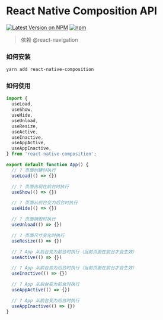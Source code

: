 # React Native Composition API

[![Latest Version on NPM](https://img.shields.io/npm/v/react-native-composition.svg?style=flat-square)](https://npmjs.com/package/react-native-composition)
[![npm](https://img.shields.io/npm/dt/react-native-composition.svg?style=flat-square)](https://www.npmjs.com/package/react-native-composition)

> 依赖 @react-navigation

### 如何安装

``` sh
yarn add react-native-composition
```

### 如何使用

``` js
import {
  useLoad,
  useShow,
  useHide,
  useUnload,
  useResize,
  useActive,
  useInactive,
  useAppActive,
  useAppInactive,
} from 'react-native-composition';

export default function App() {
  // ? 页面创建时执行
  useLoad(() => {})

  // ? 页面出现在前台时执行
  useShow(() => {})

  // ? 页面从前台变为后台时执行
  useHide(() => {})

  // ? 页面销毁时执行
  useUnload(() => {})

  // ? 页面尺寸变化时执行
  useResize(() => {})

  // ? App 从后台变为前台时执行（当前页面在前台才会生效）
  useActive(() => {})

  // ? App 从前台变为后台时执行（当前页面在前台才会生效）
  useInactive(() => {})

  // ? App 从后台变为前台时执行
  useAppActive(() => {})

  // ? App 从前台变为后台时执行
  useAppInactive(() => {})
}
```
